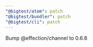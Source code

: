 ```yaml
---
"@bigtest/atom": patch
"@bigtest/bundler": patch
"@bigtest/cli": patch
---
```


Bump @effection/channel to 0.6.8
